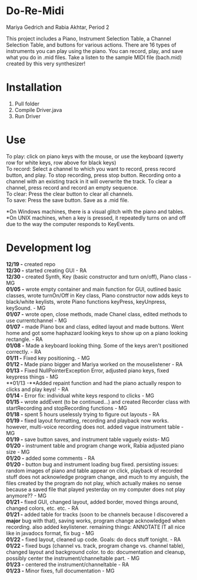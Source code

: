 Do-Re-Midi 
========

Mariya Gedrich and Rabia Akhtar, Period 2

This project includes a Piano, Instrument Selection Table, a Channel Selection Table, and buttons for various actions. There are 16 types of instruments you can play using the piano. You can record, play, and save what you do in .mid files. Take a listen to the sample MIDI file (bach.mid) created by this very synthesizer!

Installation
==========
1. Pull folder
2. Compile Driver.java 
3. Run Driver 

Use
=============
To play: click on piano keys with the mouse, or use the keyboard (qwerty row for white keys, row above for black keys)<br/>
To record: Select a channel to which you want to record, press record button, and play. To stop recording, press stop button. Recording onto a channel with an existing track in it will overwrite the track. To clear a channel, press record and record an empty sequence. <br/>
To clear: Press the clear button to clear all channels. <br/>
To save: Press the save button. Save as a .mid file. <br/>

*On Windows machines, there is a visual glitch with the piano and tables.<br/>
*On UNIX machines, when a key is pressed, it repeatedly turns on and off due to the way the computer responds to KeyEvents.

Development log
=====
**12/19 -** created repo <br/>
**12/30 -** started creating GUI - RA <br/>
**12/30 -** created Synth, Key (basic constructor and turn on/off), Piano class - MG <br/>
**01/05 -** wrote empty container and main function for GUI, outlined basic classes, wrote turnOn/Off in Key class, Piano constructor now adds keys to black/white keylists, wrote Piano functions keyPress, keyUnpress, keySound. - MG <br/>
**01/07 -** wrote open, close methods, made Chanel class, edited methods to use currentchannel - MG <br/>
**01/07 -** made Piano box and class, edited layout and made buttons. Went home and got some haphazard looking keys to show up on a piano looking rectangle. - RA <br/>
**01/08 -** Made a keyboard looking thing. Some of the keys aren't positioned correctly. - RA <br/>
**01/11 -** Fixed key positioning. - MG <br/>
**01/12 -** Made piano bigger and Mariya worked on the mouselistener - RA
 <br/>
**01/13 -** Fixed NullPointerException Error, adjusted piano keys, fixed keypress things - MG <br/>
**01/13 -**Added repaint function and had the piano actually respon to clicks and play keys! - RA <br/>
**01/14 -** Error fix: individual white keys respond to clicks - MG <br/>
**01/15 -** wrote addEvent (to be continued...) and created Recorder class with startRecording and stopRecording functions - MG <br/>
**01/18 -** spent 5 hours uselessly trying to figure out layouts - RA <br/>
**01/19 -** fixed layout formatting, recording and playback now works. however, multi-voice recording does not. added vague instrument table - MG <br/>
**01/19 -** save button saves, and instrument table vaguely exists- MG <br/>
**01/20 -** instrument table and program change work, Rabia adjusted piano size - MG <br/>
**01/20 -** added some comments - RA <br/>
**01/20 -** button bug and instrument loading bug fixed. persisting issues: random images of piano and table appear on click, playback of recorded stuff does not acknowledge program change, and much to my anguish, the files created by the program do not play, which actually makes no sense because a saved file that played yesterday on my computer does not play anymore?? - MG <br/>
**01/21 -** fixed GUI, changed layout, added border, moved things around, changed colors, etc. etc. - RA <br/>
**01/21 -** added table for tracks (soon to be channels because I discovered a **major** bug with that), saving works, program change acknowledged when recording. also added keylistener. remaining things: ANNOTATE IT all nice like in javadocs format, fix bug - MG <br/> 
**01/22 -** fixed layout, cleaned up code. Goals: do docs stuff tonight. - RA <br/>
**01/22 -** fixed bugs (channel vs. track, program change vs. channel table), changed layout and background color. to do: documentation and cleanup, possibly center the instrument/channeltable part. - MG <br/>
**01/23 -** centered the instrument/channeltable - RA <br/>
**01/23 -** Minor fixes, full documentation - MG
